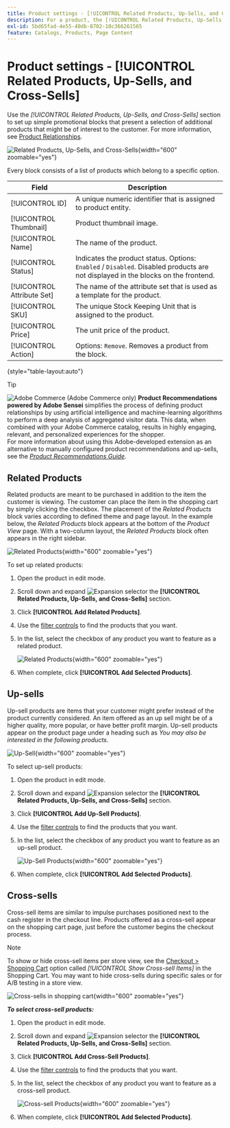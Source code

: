 ```yaml
---
title: Product settings - [!UICONTROL Related Products, Up-Sells, and Cross-Sells]
description: For a product, the [!UICONTROL Related Products, Up-Sells, and Cross-Sells] settings define simple promotional blocks on the product page that highlight a selection of additional products.
exl-id: 5bd65fad-4e55-40db-8702-10c366261565
feature: Catalogs, Products, Page Content
---
```

# Product settings - [!UICONTROL Related Products, Up-Sells, and Cross-Sells]

Use the _[!UICONTROL Related Products, Up-Sells, and Cross-Sells]_ section to set up simple promotional blocks that present a selection of additional products that might be of interest to the customer. For more information, see [Product Relationships](../merchandising-promotions/product-relationships.md).

![Related Products, Up-Sells, and Cross-Sells](./assets/product-related-up-sell-cross-sell.png){width="600" zoomable="yes"}

Every block consists of a list of products which belong to a specific option.

|Field|Description|    
|--- |--- |
|[!UICONTROL ID]|A unique numeric identifier that is assigned to product entity.|
|[!UICONTROL Thumbnail]|Product thumbnail image.|
|[!UICONTROL Name]|The name of the product.|
|[!UICONTROL Status]|Indicates the product status. Options: `Enabled` / `Disabled`. Disabled products are not displayed in the blocks on the frontend.|
|[!UICONTROL Attribute Set]|The name of the attribute set that is used as a template for the product.|
|[!UICONTROL SKU]|The unique Stock Keeping Unit that is assigned to the product.|
|[!UICONTROL Price]|The unit price of the product.|
|[!UICONTROL Action]|Options: `Remove`. Removes a product from the block.|

{style="table-layout:auto"}

>[!TIP]
>
>![Adobe Commerce](../assets/adobe-logo.svg) (Adobe Commerce only) **Product Recommendations powered by Adobe Sensei** simplifies the process of defining product relationships by using artificial intelligence and machine-learning algorithms to perform a deep analysis of aggregated visitor data. This data, when combined with your Adobe Commerce catalog, results in highly engaging, relevant, and personalized experiences for the shopper.
><br/>
>For more information about using this Adobe-developed extension as an alternative to manually configured product recommendations and up-sells, see the _[Product Recommendations Guide](https://experienceleague.adobe.com/docs/commerce-merchant-services/product-recommendations/guide-overview.html)_.

## Related Products

Related products are meant to be purchased in addition to the item the customer is viewing. The customer can place the item in the shopping cart by simply clicking the checkbox. The placement of the _Related Products_ block varies according to defined theme and page layout. In the example below, the _Related Products_ block appears at the bottom of the _Product View_ page. With a two-column layout, the _Related Products_ block often appears in the right sidebar.

![Related Products](./assets/storefront-product-related-products.png){width="600" zoomable="yes"}

To set up related products:

1. Open the product in edit mode.

1. Scroll down and expand ![Expansion selector](../assets/icon-display-expand.png) the **[!UICONTROL Related Products, Up-Sells, and Cross-Sells]** section.

1. Click **[!UICONTROL Add Related Products]**.

1. Use the [filter controls](../getting-started/admin-grid-controls.md) to find the products that you want.

1. In the list, select the checkbox of any product you want to feature as a related product.

   ![Related Products](./assets/products-related-add.png){width="600" zoomable="yes"}

1. When complete, click **[!UICONTROL Add Selected Products]**.

## Up-sells

Up-sell products are items that your customer might prefer instead of the product currently considered. An item offered as an up sell might be of a higher quality, more popular, or have better profit margin. Up-sell products appear on the product page under a heading such as _You may also be interested in the following products_.

![Up-Sell](./assets/storefront-product-upsell.png){width="600" zoomable="yes"}

To select up-sell products:

1. Open the product in edit mode.

1. Scroll down and expand ![Expansion selector](../assets/icon-display-expand.png) the **[!UICONTROL Related Products, Up-Sells, and Cross-Sells]** section.

1. Click **[!UICONTROL Add Up-Sell Products]**.  

1. Use the [filter controls](../getting-started/admin-grid-controls.md) to find the products that you want.

1. In the list, select the checkbox of any product you want to feature as an up-sell product.

   ![Up-Sell Products](./assets/product-up-sell-add.png){width="600" zoomable="yes"}

1. When complete, click **[!UICONTROL Add Selected Products]**.

## Cross-sells

Cross-sell items are similar to impulse purchases positioned next to the cash register in the checkout line. Products offered as a cross-sell appear on the shopping cart page, just before the customer begins the checkout process.

>[!NOTE]
>
>To show or hide cross-sell items per store view, see the [Checkout > Shopping Cart](../configuration-reference/sales/checkout.md) option called _[!UICONTROL Show Cross-sell Items]_ in the Shopping Cart. You may want to hide cross-sells during specific sales or for A/B testing in a store view.

![Cross-sells in shopping cart](./assets/storefront-cart-cross-sells.png){width="600" zoomable="yes"}

**_To select cross-sell products:_**

1. Open the product in edit mode.

1. Scroll down and expand ![Expansion selector](../assets/icon-display-expand.png) the **[!UICONTROL Related Products, Up-Sells, and Cross-Sells]** section.

1. Click **[!UICONTROL Add Cross-Sell Products]**.

1. Use the [filter controls](../getting-started/admin-grid-controls.md) to find the products that you want.

1. In the list, select the checkbox of any product you want to feature as a cross-sell product.

   ![Cross-sell Products](./assets/product-cross-sell-add.png){width="600" zoomable="yes"}

1. When complete, click **[!UICONTROL Add Selected Products]**.
